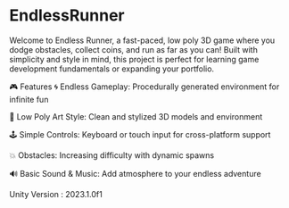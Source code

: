 # EndlessRunner
Welcome to Endless Runner, a fast-paced, low poly 3D game where you dodge obstacles, collect coins, and run as far as you can! Built with simplicity and style in mind, this project is perfect for learning game development fundamentals or expanding your portfolio.


🎮 Features
🌀 Endless Gameplay: Procedurally generated environment for infinite fun

🎨 Low Poly Art Style: Clean and stylized 3D models and environment

🕹️ Simple Controls: Keyboard or touch input for cross-platform support

💥 Obstacles: Increasing difficulty with dynamic spawns

🔊 Basic Sound & Music: Add atmosphere to your endless adventure

Unity Version : 2023.1.0f1
